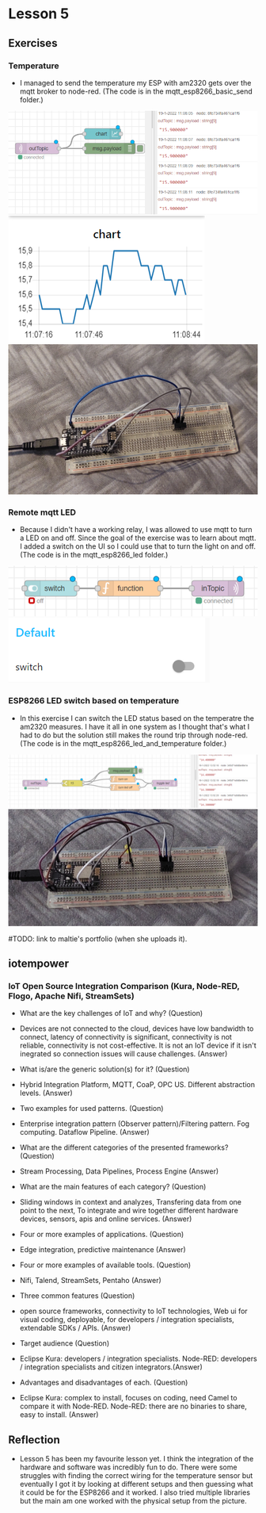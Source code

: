 # Lesson 5

## Exercises

### Temperature

* I managed to send the temperature my ESP with am2320 gets over the mqtt broker to node-red. (The code is in the mqtt_esp8266_basic_send folder.)

![mqtt-temp-changing](https://github.com/Tom284/portfolio-minor-iot/blob/main/Lesson%205/mqtt-temp-changing.PNG)
![mqtt-temp-changing-ui](https://github.com/Tom284/portfolio-minor-iot/blob/main/Lesson%205/mqtt-temp-changing-ui.PNG)
![temp-setup](https://github.com/Tom284/portfolio-minor-iot/blob/main/Lesson%205/temp-setup.jpg)

### Remote mqtt LED

* Because I didn't have a working relay, I was allowed to use mqtt to turn a LED on and off. Since the goal of the exercise was to learn about mqtt. I added a switch on the UI so I could use that to turn the light on and off. (The code is in the mqtt_esp8266_led folder.) 

![mqtt-turn-light-on-and-off](https://github.com/Tom284/portfolio-minor-iot/blob/main/Lesson%205/mqtt-turn-light-on-and-off.PNG)
![mqtt-turn-light-on-and-off-ui](https://github.com/Tom284/portfolio-minor-iot/blob/main/Lesson%205/mqtt-turn-light-on-and-off-ui.PNG)

### ESP8266 LED switch based on temperature

* In this exercise I can switch the LED status based on the temperatre the am2320 measures. I have it all in one system as I thought that's what I had to do but the solution still makes the round trip through node-red. (The code is in the mqtt_esp8266_led_and_temperature folder.)

![esp8266-temp-led-switch](https://github.com/Tom284/portfolio-minor-iot/blob/main/Lesson%205/esp8266-temp-led-switch.PNG)
![temp-led-setup](https://github.com/Tom284/portfolio-minor-iot/blob/main/Lesson%205/temp-led-setup.jpg)


#TODO: link to maltie's portfolio (when she uploads it).

## iotempower

### IoT Open Source Integration Comparison (Kura, Node-RED, Flogo, Apache Nifi, StreamSets)

* What are the key challenges of IoT and why? (Question)
* Devices are not connected to the cloud, devices have low bandwidth to connect, latency of connectivity is significant, connectivity is not reliable, connectivity is not cost-effective. It is not an IoT device if it isn't inegrated so connection issues will cause challenges. (Answer)
* What is/are the generic solution(s) for it? (Question)
* Hybrid Integration Platform, MQTT, CoaP, OPC US. Different abstraction levels. (Answer)
* Two examples for used patterns. (Question)
* Enterprise integration pattern (Observer pattern)/Filtering pattern. Fog computing. Dataflow Pipeline. (Answer)

* What are the different categories of the presented frameworks? (Question)
* Stream Processing, Data Pipelines, Process Engine (Answer)
* What are the main features of each category? (Question)
* Sliding windows in context and analyzes, Transfering data from one point to the next, To integrate and wire together different hardware devices, sensors, apis and online services. (Answer)
* Four or more examples of applications. (Question)
* Edge integration, predictive maintenance (Answer)
* Four or more examples of available tools. (Question)
* Nifi, Talend, StreamSets, Pentaho (Answer)

* Three common features (Question)
* open source frameworks, connectivity to IoT technologies, Web ui for visual coding, deployable, for developers / integration specialists, extendable SDKs / APIs. (Answer)
* Target audience (Question)
* Eclipse Kura: developers / integration specialists. 
Node-RED: developers / integration specialists and citizen integrators.(Answer)
* Advantages and disadvantages of each. (Question)
* Eclipse Kura: complex to install, focuses on coding, need Camel to compare it with Node-RED.
Node-RED: there are no binaries to share, easy to install. (Answer)

## Reflection

* Lesson 5 has been my favourite lesson yet. I think the integration of the hardware and software was incredibly fun to do. There were some struggles with finding the correct wiring for the temperature sensor but eventually I got it by looking at different setups and then guessing what it could be for the ESP8266 and it worked. I also tried multiple libraries but the main am one worked with the physical setup from the picture.

